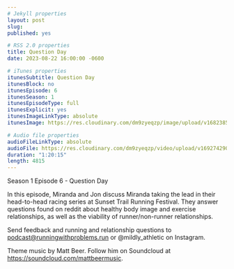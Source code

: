 ```yaml
---
# Jekyll properties
layout: post
slug:
published: yes

# RSS 2.0 properties
title: Question Day
date: 2023-08-22 16:00:00 -0600

# iTunes properties
itunesSubtitle: Question Day
itunesBlock: no
itunesEpisode: 6
itunesSeason: 1
itunesEpisodeType: full
itunesExplicit: yes
itunesImageLinkType: absolute
itunesImage: https://res.cloudinary.com/dm9zyeqzp/image/upload/v1682385897/cover_rblshc.png

# Audio file properties
audioFileLinkType: absolute
audioFile: https://res.cloudinary.com/dm9zyeqzp/video/upload/v1692742906/s1_ep6_question_day_tz0ajy.m4a
duration: "1:20:15"
length: 4815
---
```


Season 1 Episode 6 - Question Day

In this episode, Miranda and Jon discuss Miranda taking the lead in their head-to-head racing series at Sunset Trail Running Festival. They answer questions found on reddit about healthy body image and exercise relationships, as well as the viability of runner/non-runner relationships.

Send feedback and running and relationship questions to podcast@runningwithproblems.run or @mildly_athletic on Instagram.

Theme music by Matt Beer. Follow him on Soundcloud at https://soundcloud.com/mattbeermusic.

